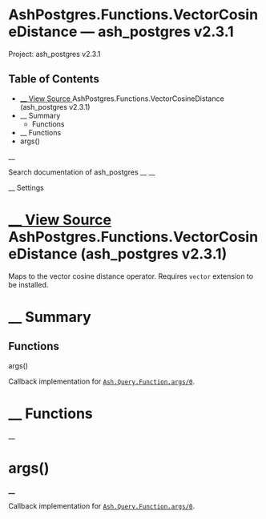 # AshPostgres.Functions.VectorCosineDistance — ash_postgres v2.3.1

Project: ash_postgres v2.3.1

## Table of Contents

- [ __ View Source ](external_link) AshPostgres.Functions.VectorCosineDistance (ash_postgres v2.3.1)
- __ Summary
  - Functions
- __ Functions
- args()

__

Search documentation of ash_postgres __ __

__ Settings

#  [ __ View Source ](external_link) AshPostgres.Functions.VectorCosineDistance (ash_postgres v2.3.1)

Maps to the vector cosine distance operator. Requires `vector` extension to be installed.

#  __ Summary

##  Functions

args()

Callback implementation for [`Ash.Query.Function.args/0`](3.4.4/Ash.Query.Function.html#c:args/0).

#  __ Functions

__

# args()

[ __](external_link)

Callback implementation for [`Ash.Query.Function.args/0`](3.4.4/Ash.Query.Function.html#c:args/0).
